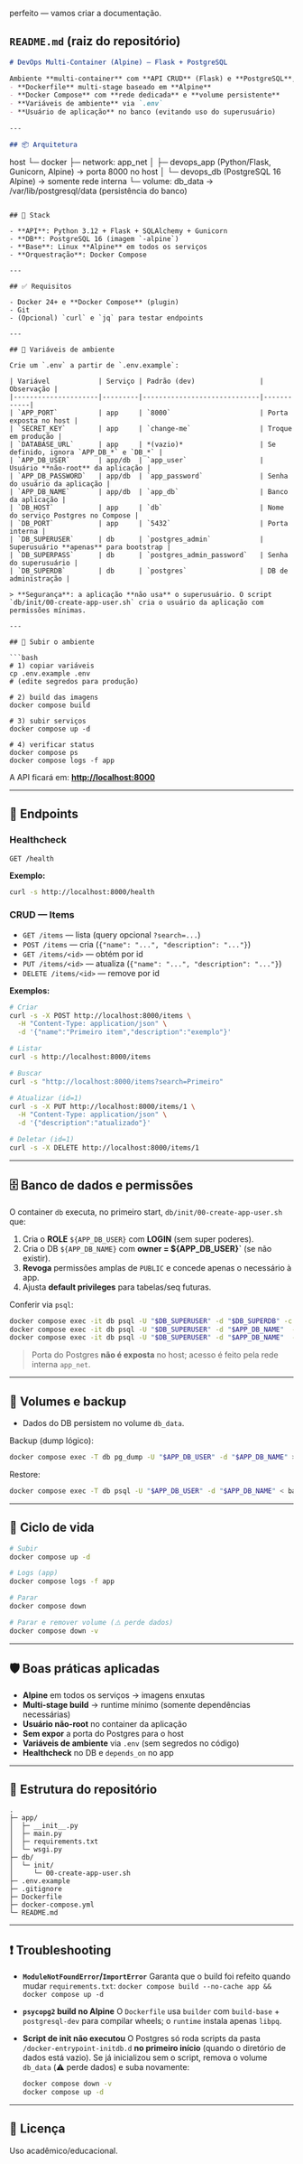 perfeito — vamos criar a documentação.

## `README.md` (raiz do repositório)

```markdown
# DevOps Multi-Container (Alpine) — Flask + PostgreSQL

Ambiente **multi-container** com **API CRUD** (Flask) e **PostgreSQL**, usando:
- **Dockerfile** multi-stage baseado em **Alpine**
- **Docker Compose** com **rede dedicada** e **volume persistente**
- **Variáveis de ambiente** via `.env`
- **Usuário de aplicação** no banco (evitando uso do superusuário)

---

## 📦 Arquitetura

```

host
└─ docker
├─ network: app_net
│   ├─ devops_app  (Python/Flask, Gunicorn, Alpine)  → porta 8000 no host
│   └─ devops_db   (PostgreSQL 16 Alpine)            → somente rede interna
└─ volume: db_data → /var/lib/postgresql/data (persistência do banco)

````

## 🧰 Stack

- **API**: Python 3.12 + Flask + SQLAlchemy + Gunicorn  
- **DB**: PostgreSQL 16 (imagem `-alpine`)  
- **Base**: Linux **Alpine** em todos os serviços  
- **Orquestração**: Docker Compose  

---

## ✅ Requisitos

- Docker 24+ e **Docker Compose** (plugin)  
- Git  
- (Opcional) `curl` e `jq` para testar endpoints

---

## 🔐 Variáveis de ambiente

Crie um `.env` a partir de `.env.example`:

| Variável            | Serviço | Padrão (dev)                | Observação |
|---------------------|---------|-----------------------------|------------|
| `APP_PORT`          | app     | `8000`                      | Porta exposta no host |
| `SECRET_KEY`        | app     | `change-me`                 | Troque em produção |
| `DATABASE_URL`      | app     | *(vazio)*                   | Se definido, ignora `APP_DB_*` e `DB_*` |
| `APP_DB_USER`       | app/db  | `app_user`                  | Usuário **não-root** da aplicação |
| `APP_DB_PASSWORD`   | app/db  | `app_password`              | Senha do usuário da aplicação |
| `APP_DB_NAME`       | app/db  | `app_db`                    | Banco da aplicação |
| `DB_HOST`           | app     | `db`                        | Nome do serviço Postgres no Compose |
| `DB_PORT`           | app     | `5432`                      | Porta interna |
| `DB_SUPERUSER`      | db      | `postgres_admin`            | Superusuário **apenas** para bootstrap |
| `DB_SUPERPASS`      | db      | `postgres_admin_password`   | Senha do superusuário |
| `DB_SUPERDB`        | db      | `postgres`                  | DB de administração |

> **Segurança**: a aplicação **não usa** o superusuário. O script `db/init/00-create-app-user.sh` cria o usuário da aplicação com permissões mínimas.

---

## 🚀 Subir o ambiente

```bash
# 1) copiar variáveis
cp .env.example .env
# (edite segredos para produção)

# 2) build das imagens
docker compose build

# 3) subir serviços
docker compose up -d

# 4) verificar status
docker compose ps
docker compose logs -f app
````

A API ficará em: **[http://localhost:8000](http://localhost:8000)**

---

## 🧪 Endpoints

### Healthcheck

```
GET /health
```

**Exemplo:**

```bash
curl -s http://localhost:8000/health
```

### CRUD — Items

* `GET /items` — lista (query opcional `?search=...`)
* `POST /items` — cria (`{"name": "...", "description": "..."}`)
* `GET /items/<id>` — obtém por id
* `PUT /items/<id>` — atualiza (`{"name": "...", "description": "..."}`)
* `DELETE /items/<id>` — remove por id

**Exemplos:**

```bash
# Criar
curl -s -X POST http://localhost:8000/items \
  -H "Content-Type: application/json" \
  -d '{"name":"Primeiro item","description":"exemplo"}'

# Listar
curl -s http://localhost:8000/items

# Buscar
curl -s "http://localhost:8000/items?search=Primeiro"

# Atualizar (id=1)
curl -s -X PUT http://localhost:8000/items/1 \
  -H "Content-Type: application/json" \
  -d '{"description":"atualizado"}'

# Deletar (id=1)
curl -s -X DELETE http://localhost:8000/items/1
```

---

## 🗄️ Banco de dados e permissões

O container `db` executa, no primeiro start, `db/init/00-create-app-user.sh` que:

1. Cria o **ROLE** `${APP_DB_USER}` com **LOGIN** (sem super poderes).
2. Cria o DB `${APP_DB_NAME}` com **owner = ${APP_DB_USER}`** (se não existir).
3. **Revoga** permissões amplas de `PUBLIC` e concede apenas o necessário à app.
4. Ajusta **default privileges** para tabelas/seq futuras.

Conferir via `psql`:

```bash
docker compose exec -it db psql -U "$DB_SUPERUSER" -d "$DB_SUPERDB" -c "\du"
docker compose exec -it db psql -U "$DB_SUPERUSER" -d "$APP_DB_NAME"  -c "\dn+"
docker compose exec -it db psql -U "$DB_SUPERUSER" -d "$APP_DB_NAME"  -c "\dt"
```

> Porta do Postgres **não é exposta** no host; acesso é feito pela rede interna `app_net`.

---

## 💾 Volumes e backup

* Dados do DB persistem no volume `db_data`.

Backup (dump lógico):

```bash
docker compose exec -T db pg_dump -U "$APP_DB_USER" -d "$APP_DB_NAME" > backup.sql
```

Restore:

```bash
docker compose exec -T db psql -U "$APP_DB_USER" -d "$APP_DB_NAME" < backup.sql
```

---

## 🔄 Ciclo de vida

```bash
# Subir
docker compose up -d

# Logs (app)
docker compose logs -f app

# Parar
docker compose down

# Parar e remover volume (⚠️ perde dados)
docker compose down -v
```

---

## 🛡️ Boas práticas aplicadas

* **Alpine** em todos os serviços → imagens enxutas
* **Multi-stage build** → runtime mínimo (somente dependências necessárias)
* **Usuário não-root** no container da aplicação
* **Sem expor** a porta do Postgres para o host
* **Variáveis de ambiente** via `.env` (sem segredos no código)
* **Healthcheck** no DB e `depends_on` no app

---

## 🧩 Estrutura do repositório

```
.
├─ app/
│  ├─ __init__.py
│  ├─ main.py
│  ├─ requirements.txt
│  └─ wsgi.py
├─ db/
│  └─ init/
│     └─ 00-create-app-user.sh
├─ .env.example
├─ .gitignore
├─ Dockerfile
├─ docker-compose.yml
└─ README.md
```

---

## ❗ Troubleshooting

* **`ModuleNotFoundError`/`ImportError`**
  Garanta que o build foi refeito quando mudar `requirements.txt`:
  `docker compose build --no-cache app && docker compose up -d`

* **`psycopg2` build no Alpine**
  O `Dockerfile` usa `builder` com `build-base` + `postgresql-dev` para compilar wheels; o `runtime` instala apenas `libpq`.

* **Script de init não executou**
  O Postgres só roda scripts da pasta `/docker-entrypoint-initdb.d` **no primeiro início** (quando o diretório de dados está vazio).
  Se já inicializou sem o script, remova o volume `db_data` (⚠️ perde dados) e suba novamente:

  ```bash
  docker compose down -v
  docker compose up -d
  ```

---

## 📜 Licença

Uso acadêmico/educacional.
